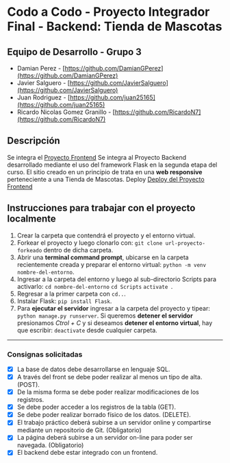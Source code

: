 # Codo a Codo - Proyecto Integrador Final - Backend: Tienda de Mascotas

## Equipo de Desarrollo - Grupo 3

- Damian Perez - [https://github.com/DamianGPerez](https://github.com/DamianGPerez)
- Javier Salguero - [https://github.com/JavierSalguero](https://github.com/JavierSalguero)
- Juan Rodriguez - [https://github.com/juan25165](https://github.com/juan25165)
- Ricardo Nicolas Gomez Granillo - [https://github.com/RicardoN7](https://github.com/RicardoN7)

## Descripción

Se integra el [Proyecto Frontend](https://github.com/JavierSalguero/Proyecto-Final-Grupo-3.github.io) Se integra al Proyecto Backend desarrollado mediante el uso del framework Flask en la segunda etapa del curso. El sitio creado en un principio de trata en una **web responsive** perteneciente a una Tienda de Mascotas.
Deploy [Deploy del Proyecto Frontend](https://damiangperez.github.io/DamianGPerez-Codo-Codo-4.1-Proyecto-Final/)

## Instrucciones para trabajar con el proyecto localmente

1. Crear la carpeta que contendrá el proyecto y el entorno virtual.
2. Forkear el proyecto y luego clonarlo con: `git clone url-proyecto-forkeado` dentro de dicha carpeta.
3. Abrir una **terminal command prompt**, ubicarse en la carpeta recientemente creada y preparar el entorno virtual: `python -m venv nombre-del-entorno`.
4. Ingresar a la carpeta del entorno y luego al sub-directorio Scripts para activarlo:
   `cd nombre-del-entorno`
   `cd Scripts`
   `activate `.
5. Regresar a la primer carpeta con `cd..`.
6. Instalar Flask: `pip install Flask`.
7. Para **ejecutar el servidor** ingresar a la carpeta del proyecto y tipear: `python manage.py runserver`. Si queremos **detener el servidor** presionamos _Ctrol + C_ y si deseamos **detener el entorno virtual**, hay que escribir: `deactivate` desde cualquier carpeta.

---

### Consignas solicitadas

- [x] La base de datos debe desarrollarse en lenguaje SQL.
- [x] A través del front se debe poder realizar al menos un tipo de alta. (POST).
- [x] De la misma forma se debe poder realizar modificaciones de los registros.
- [x] Se debe poder acceder a los registros de la tabla (GET).
- [x] Se debe poder realizar borrado físico de los datos. (DELETE).
- [x] El trabajo práctico deberá subirse a un servidor online y compartirse mediante un repositorio de Git. (Obligatorio)
- [x] La página deberá subirse a un servidor on-line para poder ser navegada. (Obligatorio)
- [x] El backend debe estar integrado con un frontend.
